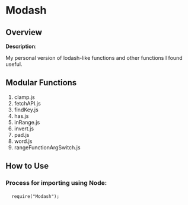 # Modash

## Overview

**Description**: <p>My personal version of lodash-like functions and other functions I found useful.</p>

## Modular Functions

1. clamp.js
2. fetchAPI.js
3. findKey.js
4. has.js
5. inRange.js
6. invert.js
7. pad.js
8. word.js
9. rangeFunctionArgSwitch.js

## How to Use

### Process for importing using Node:

&nbsp;&nbsp;&nbsp;&nbsp;`require("Modash");`
